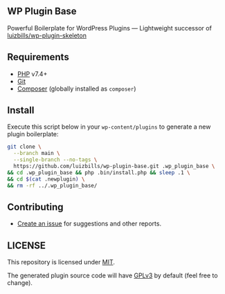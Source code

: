 ## WP Plugin Base

Powerful Boilerplate for WordPress Plugins ― Lightweight successor of [luizbills/wp-plugin-skeleton](https://github.com/luizbills/wp-plugin-skeleton)

## Requirements

- [PHP](http://php.net/) v7.4+
- [Git](https://git-scm.com/)
- [Composer](https://getcomposer.org/) (globally installed as `composer`)

## Install

Execute this script below in your `wp-content/plugins` to generate a new plugin boilerplate:

```bash
git clone \
  --branch main \
  --single-branch --no-tags \
  https://github.com/luizbills/wp-plugin-base.git .wp_plugin_base \
&& cd .wp_plugin_base && php .bin/install.php && sleep .1 \
&& cd $(cat .newplugin) \
&& rm -rf ../.wp_plugin_base/

```

## Contributing

- [Create an issue](https://github.com/luizbills/wp-plugin-base/issues/new) for suggestions and other reports.

## LICENSE

This repository is licensed under [MIT](https://choosealicense.com/licenses/mit/).

The generated plugin source code will have [GPLv3](/LICENSE) by default (feel free to change).
